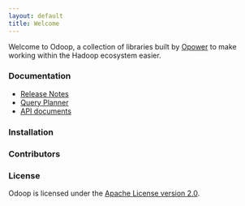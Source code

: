 ```yaml
---
layout: default
title: Welcome
---
```


Welcome to Odoop, a collection of libraries built by [Opower](http://opower.com) to make working
within the Hadoop ecosystem easier.

### Documentation

* [Release Notes](RELEASE_NOTES.html)
* [Query Planner](docs/query-planner.html)
* [API documents](docs/api/index.html)

### Installation

### Contributors

### License

Odoop is licensed under the [Apache License version 2.0](http://www.apache.org/licenses/LICENSE-2.0.html).

